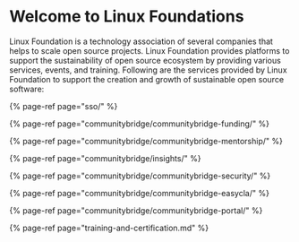 # Welcome to Linux Foundations

Linux Foundation is a technology association of several companies that helps to scale open source projects. Linux Foundation provides platforms to support the sustainability of open source ecosystem by providing various services, events, and training. Following are the services provided by Linux Foundation to support the creation and growth of sustainable open source software:

{% page-ref page="sso/" %}

{% page-ref page="communitybridge/communitybridge-funding/" %}

{% page-ref page="communitybridge/communitybridge-mentorship/" %}

{% page-ref page="communitybridge/insights/" %}

{% page-ref page="communitybridge/communitybridge-security/" %}

{% page-ref page="communitybridge/communitybridge-easycla/" %}

{% page-ref page="communitybridge/communitybridge-portal/" %}

{% page-ref page="training-and-certification.md" %}

#### 

